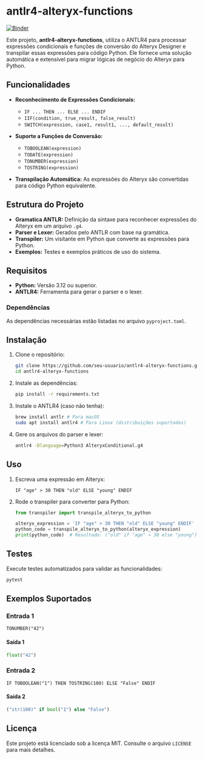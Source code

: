 # antlr4-alteryx-functions

[![Binder](https://mybinder.org/badge_logo.svg)](https://mybinder.org/v2/gh/dmux/antlr4-alteryx-functions/HEAD)

Este projeto, **antlr4-alteryx-functions**, utiliza o ANTLR4 para processar expressões condicionais e funções de conversão do Alteryx Designer e transpilar essas expressões para código Python. Ele fornece uma solução automática e extensível para migrar lógicas de negócio do Alteryx para Python.

## Funcionalidades

- **Reconhecimento de Expressões Condicionais:**
  - `IF ... THEN ... ELSE ... ENDIF`
  - `IIF(condition, true_result, false_result)`
  - `SWITCH(expression, case1, result1, ..., default_result)`

- **Suporte a Funções de Conversão:**
  - `TOBOOLEAN(expression)`
  - `TODATE(expression)`
  - `TONUMBER(expression)`
  - `TOSTRING(expression)`

- **Transpilação Automática:** As expressões do Alteryx são convertidas para código Python equivalente.

## Estrutura do Projeto

- **Gramatica ANTLR:** Definição da sintaxe para reconhecer expressões do Alteryx em um arquivo `.g4`.
- **Parser e Lexer:** Gerados pelo ANTLR com base na gramática.
- **Transpiler:** Um visitante em Python que converte as expressões para Python.
- **Exemplos:** Testes e exemplos práticos de uso do sistema.

## Requisitos

- **Python:** Versão 3.12 ou superior.
- **ANTLR4:** Ferramenta para gerar o parser e o lexer.

### Dependências

As dependências necessárias estão listadas no arquivo `pyproject.toml`.

## Instalação

1. Clone o repositório:

   ```bash
   git clone https://github.com/seu-usuario/antlr4-alteryx-functions.git
   cd antlr4-alteryx-functions
   ```

2. Instale as dependências:

   ```bash
   pip install -r requirements.txt
   ```

3. Instale o ANTLR4 (caso não tenha):

   ```bash
   brew install antlr # Para macOS
   sudo apt install antlr4 # Para Linux (distribuições suportadas)
   ```

4. Gere os arquivos do parser e lexer:

   ```bash
   antlr4 -Dlanguage=Python3 AlteryxConditional.g4
   ```

## Uso

1. Escreva uma expressão em Alteryx:

   ```plaintext
   IF "age" > 30 THEN "old" ELSE "young" ENDIF
   ```

2. Rode o transpiler para converter para Python:

   ```python
   from transpiler import transpile_alteryx_to_python

   alteryx_expression = 'IF "age" > 30 THEN "old" ELSE "young" ENDIF'
   python_code = transpile_alteryx_to_python(alteryx_expression)
   print(python_code)  # Resultado: ("old" if "age" > 30 else "young")
   ```

## Testes

Execute testes automatizados para validar as funcionalidades:

```bash
pytest
```

## Exemplos Suportados

### Entrada 1

```plaintext
TONUMBER("42")
```

#### Saída 1

```python
float("42")
```

### Entrada 2

```plaintext
IF TOBOOLEAN("1") THEN TOSTRING(100) ELSE "False" ENDIF
```

#### Saída 2

```python
("str(100)" if bool("1") else "False")
```


## Licença

Este projeto está licenciado sob a licença MIT. Consulte o arquivo `LICENSE` para mais detalhes.
